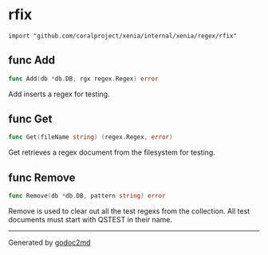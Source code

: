 
# rfix
    import "github.com/coralproject/xenia/internal/xenia/regex/rfix"






## func Add
``` go
func Add(db *db.DB, rgx regex.Regex) error
```
Add inserts a regex for testing.


## func Get
``` go
func Get(fileName string) (regex.Regex, error)
```
Get retrieves a regex document from the filesystem for testing.


## func Remove
``` go
func Remove(db *db.DB, pattern string) error
```
Remove is used to clear out all the test regexs from the collection.
All test documents must start with QSTEST in their name.









- - -
Generated by [godoc2md](http://godoc.org/github.com/davecheney/godoc2md)